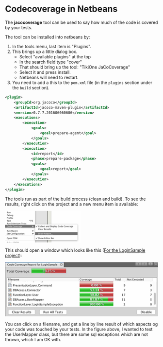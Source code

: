 # Codecoverage in Netbeans
The **jacocoverage** tool can be used to say how much of the code is covered by your tests.

The tool can be installed into netbeans by:

1. In the tools menu, last item is "Plugins".
2. This brings up a little dialog box.
	- Select "available plugins" at the top
	- In the search field type "cover"
	- That should bring up the tool: "TikiOne JaCoCoverage"
	- Select it and press install.
	- Netbeans will need to restart.
3. You need to add a this to the `pom.xml` file (in the `plugins` section under the `build` section).

```xml
<plugin>
    <groupId>org.jacoco</groupId>
    <artifactId>jacoco-maven-plugin</artifactId>
    <version>0.7.7.201606060606</version>
    <executions>
        <execution>
            <goals>
                <goal>prepare-agent</goal>
            </goals>
        </execution>
        <execution>
            <id>report</id>
            <phase>prepare-package</phase>
            <goals>
                <goal>report</goal>
            </goals>
        </execution>
    </executions>
</plugin>
```

The tools run as part of the build process (clean and build). To see the results, right click on the project and a new menu item is available:

<img src="CoverageMenu.jpg" width="250">

This should open a window which looks like this ([For the LoginSample project](https://github.com/DAT2Sem2017E/Modul3LogInSample)):

![](CoverageResult.jpg)

You can click on a filename, and get a line by line result of which aspects og your code was touched by your tests. In the figure above, I wanted to test the UserMapper class, but there are some sql exceptions which are not thrown, which I am OK with.
